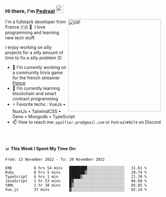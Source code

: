 ### Hi there, I'm <a href="https://pedraal.dev" target="_blank">Pedraal</a> <img src="https://media.giphy.com/media/hvRJCLFzcasrR4ia7z/giphy.gif" width="25px">
<img align="right" alt="GIF" src="https://pedraal.dev/avatar.png" width="300" height="300" />

I'm a fullstack developer from France 🇫🇷 🥖 &nbsp;I love programming and learning new
tech stuff.

I enjoy working on silly projects for a silly amount of time to fix a silly problem 🙃

- 🔭  I'm currently working on a community trivia game for the french streamer <a href="https://twitch.tv/ponce" target="_blank">Ponce</a>
- 🌱 I’m currently learning blockchain and smart contract programming
- ⚡ Favorite techs : VueJs &bull; NuxtJs &bull; TailwindCSS &bull; Deno &bull; Mongodb &bull; TypeScript
- 📫 How to reach me: `pgolfier.pro@gmail.com` or `Pedraal#9274` on Discord

<br>
<br>

📊 **This Week I Spent My Time On:**
<!--START_SECTION:waka-->

```text
From: 13 November 2022 - To: 20 November 2022

ERB          8 hrs 54 mins   ████████░░░░░░░░░░░░░░░░░   31.61 %
Ruby         8 hrs 5 mins    ███████▒░░░░░░░░░░░░░░░░░   28.74 %
TypeScript   6 hrs 1 min     █████▒░░░░░░░░░░░░░░░░░░░   21.39 %
JavaScript   1 hr 53 mins    █▓░░░░░░░░░░░░░░░░░░░░░░░   06.69 %
YAML         1 hr 38 mins    █▒░░░░░░░░░░░░░░░░░░░░░░░   05.85 %
Vue.js       37 mins         ▓░░░░░░░░░░░░░░░░░░░░░░░░   02.24 %
```

<!--END_SECTION:waka-->
